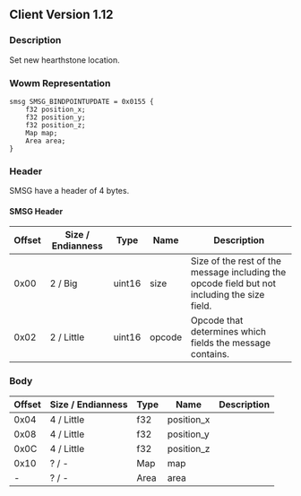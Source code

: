 ## Client Version 1.12

### Description
Set new hearthstone location.

### Wowm Representation
```rust,ignore
smsg SMSG_BINDPOINTUPDATE = 0x0155 {
    f32 position_x;
    f32 position_y;
    f32 position_z;
    Map map;
    Area area;
}
```
### Header
SMSG have a header of 4 bytes.

#### SMSG Header
| Offset | Size / Endianness | Type   | Name   | Description |
| ------ | ----------------- | ------ | ------ | ----------- |
| 0x00   | 2 / Big           | uint16 | size   | Size of the rest of the message including the opcode field but not including the size field.|
| 0x02   | 2 / Little        | uint16 | opcode | Opcode that determines which fields the message contains.|
### Body
| Offset | Size / Endianness | Type | Name | Description |
| ------ | ----------------- | ---- | ---- | ----------- |
| 0x04 | 4 / Little | f32 | position_x |  |
| 0x08 | 4 / Little | f32 | position_y |  |
| 0x0C | 4 / Little | f32 | position_z |  |
| 0x10 | ? / - | Map | map |  |
| - | ? / - | Area | area |  |
